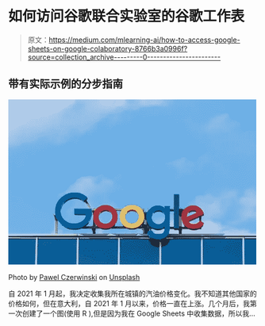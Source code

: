 # 如何访问谷歌联合实验室的谷歌工作表

> 原文：<https://medium.com/mlearning-ai/how-to-access-google-sheets-on-google-colaboratory-8766b3a0996f?source=collection_archive---------0----------------------->

## 带有实际示例的分步指南

![](img/15ca48d3daf2a6a01e394b5aadc84eb1.png)

Photo by [Pawel Czerwinski](https://unsplash.com/@pawel_czerwinski?utm_source=unsplash&utm_medium=referral&utm_content=creditCopyText) on [Unsplash](https://unsplash.com/s/photos/google?utm_source=unsplash&utm_medium=referral&utm_content=creditCopyText)

自 2021 年 1 月起，我决定收集我所在城镇的汽油价格变化。我不知道其他国家的价格如何，但在意大利，自 2021 年 1 月以来，价格一直在上涨。几个月后，我第一次创建了一个图(使用 R ),但是因为我在 Google Sheets 中收集数据，所以我…